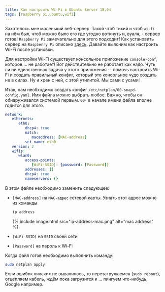 ```yaml
---
title: Как настроить Wi-Fi в Ubuntu Server 18.04
tags: [raspberry pi,ubuntu,wifi]
---
```

Захотелось мне маленький веб-сервер. Такой чтоб тихий и чтоб `wi-fi` на нём был,
чтоб можно было его где угодно воткнуть и, вуаля, - сервер готов!
`Raspberry Pi` замечательно для этого подходит! Как установить сервер на `Raspberry Pi`
описано [здесь](https://wiki.ubuntu.com/ARM/RaspberryPi). Давайте выясним как 
настроить Wi-Fi после установки.
<!--more-->
Для настройки Wi-Fi существует консольное приложение `console-conf`, которое.... не 
работает! Вот действительно не работает как надо. Чуть ли ни единственная задача у 
этого приложения -- помочь настроить Wi-Fi и создать правильный конфиг, который 
это консольное чудо создать не в силах. Ну и хрен с ней, с этой утилитой. Мы сами с 
усами!

Итак, нам необходимо создать конфиг `/etc/netplan/00-snapd-config.yaml`. Имя файла 
можно выбрать любое. Важно, чтобы он обнаруживался системой первым. `00-` в начале
имени файла вполне годится для этого.

```yaml
network:
   ethernets:
      eth0:
         dhcp4: true
         match:
            macaddress: [MAC-address]
         set-name: eth0
   version: 2
   wifis:
      wlan0:
         access-points:
            [WiFi-SSID]: {password: [Password]}
         addresses: []
         dhcp4: true
         nameservers: {}
```

В этом файле необходимо заменить следующее:

- `[MAC-address]` на `MAC-адрес` сетевой карты. Узнать этот адрес можно из команды 

    ```bash
    ip address
    ```
   
   {% include image.html src="ip-address-mac.png" alt="mac address" %}
   
- `[WiFi-SSID]` на `SSID` своей сети
- `[Password]` на пароль к Wi-Fi

Когда файл готов необходимо выполнить команду:

```bash
sudo netplan apply
```

Если ошибок никаких не вывалилось, то перезагружаемся (`sudo reboot`), 
отцепляем кабель, ждём пока загрузится и ... пингуем что-нибудь,
Google например.